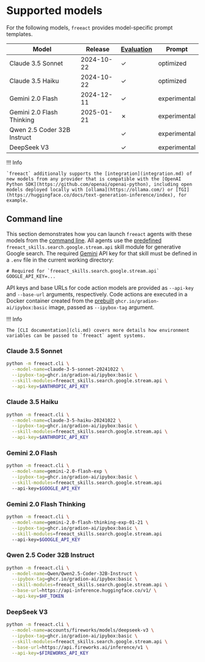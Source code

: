 # Supported models

For the following models, `freeact` provides model-specific prompt templates.

| Model                       | Release    | [Evaluation](evaluation.md) | Prompt |
|-----------------------------|------------|-----------|--------------|
| Claude 3.5 Sonnet           | 2024-10-22 | ✓         | optimized    |
| Claude 3.5 Haiku            | 2024-10-22 | ✓         | optimized    |
| Gemini 2.0 Flash            | 2024-12-11 | ✓         | experimental |
| Gemini 2.0 Flash Thinking   | 2025-01-21 | ✗         | experimental |
| Qwen 2.5 Coder 32B Instruct |            | ✓         | experimental |
| DeepSeek V3                 |            | ✓         | experimental |

!!! Info

    `freeact` additionally supports the [integration](integration.md) of new models from any provider that is compatible with the [OpenAI Python SDK](https://github.com/openai/openai-python), including open models deployed locally with [ollama](https://ollama.com/) or [TGI](https://huggingface.co/docs/text-generation-inference/index), for example.

## Command line

This section demonstrates how you can launch `freeact` agents with these models from the [command line](cli.md). All agents use the [predefined](https://gradion-ai.github.io/freeact-skills/) `freeact_skills.search.google.stream.api` skill module for generative Google search. The required [Gemini](https://aistudio.google.com/app/apikey) API key for that skill must be defined in a `.env` file in the current working directory:

```env title=".env"
# Required for `freeact_skills.search.google.stream.api`
GOOGLE_API_KEY=...
```

API keys and base URLs for code action models are provided as `--api-key` and `--base-url` arguments, respectively. Code actions are executed in a Docker container created from the [prebuilt](environment.md#prebuilt-docker-images) `ghcr.io/gradion-ai/ipybox:basic` image, passed as `--ipybox-tag` argument.

!!! Info

    The [CLI documentation](cli.md) covers more details how environment variables can be passed to `freeact` agent systems.

### Claude 3.5 Sonnet

```bash
python -m freeact.cli \
  --model-name=claude-3-5-sonnet-20241022 \
  --ipybox-tag=ghcr.io/gradion-ai/ipybox:basic \
  --skill-modules=freeact_skills.search.google.stream.api \
  --api-key=$ANTHROPIC_API_KEY
```

### Claude 3.5 Haiku

```bash
python -m freeact.cli \
  --model-name=claude-3-5-haiku-20241022 \
  --ipybox-tag=ghcr.io/gradion-ai/ipybox:basic \
  --skill-modules=freeact_skills.search.google.stream.api \
  --api-key=$ANTHROPIC_API_KEY
```

### Gemini 2.0 Flash

```bash
python -m freeact.cli \
  --model-name=gemini-2.0-flash-exp \
  --ipybox-tag=ghcr.io/gradion-ai/ipybox:basic \
  --skill-modules=freeact_skills.search.google.stream.api
  --api-key=$GOOGLE_API_KEY
```

### Gemini 2.0 Flash Thinking

```bash
python -m freeact.cli \
  --model-name=gemini-2.0-flash-thinking-exp-01-21 \
  --ipybox-tag=ghcr.io/gradion-ai/ipybox:basic \
  --skill-modules=freeact_skills.search.google.stream.api
  --api-key=$GOOGLE_API_KEY
```

### Qwen 2.5 Coder 32B Instruct

```bash
python -m freeact.cli \
  --model-name=Qwen/Qwen2.5-Coder-32B-Instruct \
  --ipybox-tag=ghcr.io/gradion-ai/ipybox:basic \
  --skill-modules=freeact_skills.search.google.stream.api \
  --base-url=https://api-inference.huggingface.co/v1/ \
  --api-key=$HF_TOKEN
```

### DeepSeek V3

```bash
python -m freeact.cli \
  --model-name=accounts/fireworks/models/deepseek-v3 \
  --ipybox-tag=ghcr.io/gradion-ai/ipybox:basic \
  --skill-modules=freeact_skills.search.google.stream.api \
  --base-url=https://api.fireworks.ai/inference/v1 \
  --api-key=$FIREWORKS_API_KEY
```
